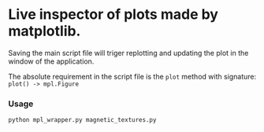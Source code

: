 # Live inspector of plots made by matplotlib.

Saving the main script file will triger replotting and updating the plot in the window of the application.

The absolute requirement in the script file is the `plot` method with signature:
`plot() -> mpl.Figure`

### Usage

`python mpl_wrapper.py magnetic_textures.py`